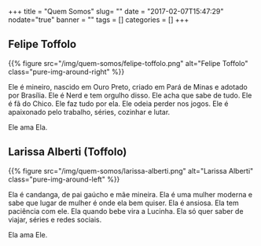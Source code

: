 +++
title = "Quem Somos"
slug= ""
date = "2017-02-07T15:47:29"
nodate="true"
banner = ""
tags = []
categories = []
+++
## Felipe Toffolo
{{% figure src="/img/quem-somos/felipe-toffolo.png" alt="Felipe Toffolo" class="pure-img-around-right" %}}

Ele é mineiro, nascido em Ouro Preto, criado em Pará de Minas e adotado por Brasília. Ele é Nerd e tem orgulho disso. Ele acha que sabe de tudo. Ele é fã do Chico. Ele faz tudo por ela. Ele odeia perder nos jogos. Ele é apaixonado pelo trabalho, séries, cozinhar e lutar.

Ele ama Ela.

## Larissa Alberti (Toffolo)
{{% figure src="/img/quem-somos/larissa-alberti.png" alt="Larissa Alberti" class="pure-img-around-left" %}}

Ela é candanga, de pai gaúcho e mãe mineira. Ela é uma mulher moderna e sabe que lugar de mulher é onde ela bem quiser. Ela é ansiosa. Ela tem paciência com ele. Ela quando bebe vira a Lucinha. Ela só quer saber de viajar, séries e redes sociais.

Ela ama Ele.
